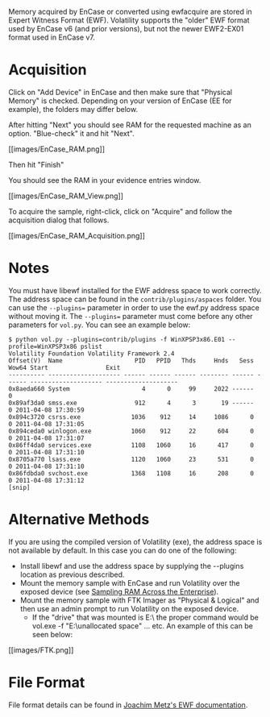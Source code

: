 Memory acquired by EnCase or converted using ewfacquire are stored in Expert Witness Format (EWF).  Volatility supports the "older" EWF format used by EnCase v6 (and prior versions), but not the newer EWF2-EX01 format used in EnCase v7.

# Acquisition

Click on "Add Device" in EnCase and then make sure that "Physical Memory" is checked.  Depending on your version of EnCase (EE for example), the folders may differ below.

After hitting "Next" you should see RAM for the requested machine as an option.  "Blue-check" it and hit "Next".

[[images/EnCase_RAM.png]]

Then hit "Finish"

You should see the RAM in your evidence entries window.

[[images/EnCase_RAM_View.png]]


To acquire the sample, right-click, click on "Acquire"  and follow the acquisition dialog that follows.

[[images/EnCase_RAM_Acquisition.png]]

# Notes

You must have libewf installed for the EWF address space to work correctly.  The address space can be found in the `contrib/plugins/aspaces` folder.  You can use the `--plugins=` parameter in order to use the ewf.py address space without moving it.  The `--plugins=` parameter must come before any other parameters for `vol.py`.  You can see an example below:

	$ python vol.py --plugins=contrib/plugins -f WinXPSP3x86.E01 --profile=WinXPSP3x86 pslist
	Volatility Foundation Volatility Framework 2.4
	Offset(V)  Name                    PID   PPID   Thds     Hnds   Sess  Wow64 Start                Exit    
	---------- -------------------- ------ ------ ------ -------- ------ ------ -------------------- --------------------
	0x8aeda660 System                    4      0     99     2022 ------      0    
	0x89af3da0 smss.exe                912      4      3       19 ------      0 2011-04-08 17:30:59    
	0x894c3720 csrss.exe              1036    912     14     1086      0      0 2011-04-08 17:31:05    
	0x894ceda0 winlogon.exe           1060    912     22      604      0      0 2011-04-08 17:31:07    
	0x86ff4da0 services.exe           1108   1060     16      417      0      0 2011-04-08 17:31:10    
	0x8705a770 lsass.exe              1120   1060     23      531      0      0 2011-04-08 17:31:10    
	0x86fdbda0 svchost.exe            1368   1108     16      208      0      0 2011-04-08 17:31:12    
	[snip] 

# Alternative Methods

If you are using the compiled version of Volatility (exe), the address space is not available by default. In this case you can do one of the following: 

* Install libewf and use the address space by supplying the --plugins location as previous described. 
* Mount the memory sample with EnCase and run Volatility over the exposed device (see [Sampling RAM Across the Enterprise](http://volatility-labs.blogspot.com/2013/10/sampling-ram-across-encase-enterprise.html)). 
* Mount the memory sample with FTK Imager as "Physical & Logical" and then use an admin prompt to run Volatility on the exposed device. 
    * If the "drive" that was mounted is E:\ the proper command would be vol.exe -f "E:\unallocated space" ... etc. An example of this can be seen below: 

[[images/FTK.png]]

# File Format

File format details can be found in [Joachim Metz's EWF documentation](http://code.google.com/p/libewf/downloads/detail?name=Expert%20Witness%20Compression%20Format%20%28EWF%29.pdf).


